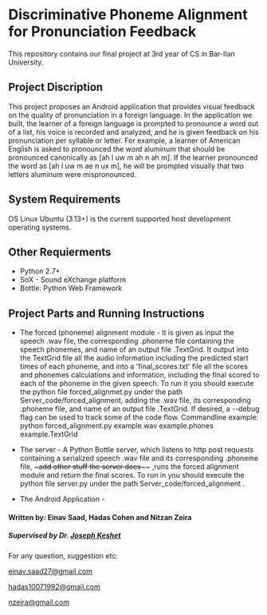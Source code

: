 Discriminative Phoneme Alignment for Pronunciation Feedback
===========================================================
This repository contains our final project at 3rd year of CS in Bar-Ilan University.

## Project Discription
This project proposes an Android application that provides visual feedback on the quality of pronunciation in a foreign language. In the application we built, the learner of a foreign language is prompted to pronounce a word out of a list, his voice is recorded and analyzed, and he is given feedback on his pronunciation per syllable or letter. 
For example, a learner of American English is asked to pronounced the word aluminum that should be pronounced canonically as [ah l uw m ah n ah m]. If the learner pronounced the word as [ah l uw m ae n ux m], he will be prompted visually that two letters aluminum were mispronounced.

## System Requirements
OS Linux Ubuntu (3.13+) is the current supported host development operating systems.

## Other Requierments
- Python 2.7+
- SoX - Sound eXchange platform
- Bottle: Python Web Framework

## Project Parts and Running Instructions
* The forced (phoneme) alignment module - It is given as input the speech .wav file, the corresponding .phoneme file containing the speech phonemes, and name of an output file .TextGrid. It output into the TextGrid file all the audio information including the predicted start times of each phoneme, and into a 'final_scores.txt' file all the scores and phonemes calculations and information, including the final scored to each of the phoneme in the given speech.
To run it you should execute the python file forced_alignmet.py under the path Server_code/forced_alignment, adding the .wav file, its corresponding .phoneme file, and name of an output file .TextGrid. If desired, a --debug flag can be used to track some of the code flow.
Commandline example:
python forced_alignment.py example.wav example.phones example.TextGrid

* The server - A Python Bottle server, which listens to http post requests containing a serialized speech .wav file and its corresponding .phoneme file, ~~~~~~~add other stuff the server does~~~~~~~~ ,runs the forced alignment module and return the final scores.
To run in you should execute the python file server.py under the path Server_code/forced_alignment .
* The Android Application - 



#### Written by: Einav Saad, Hadas Cohen and  Nitzan Zeira
##### Supervised by Dr. [Joseph Keshet](http://u.cs.biu.ac.il/~jkeshet/)

For any question, suggestion etc:

einav.saad27@gmail.com

hadas10071992@gmail.com

nzeira@gmail.com

